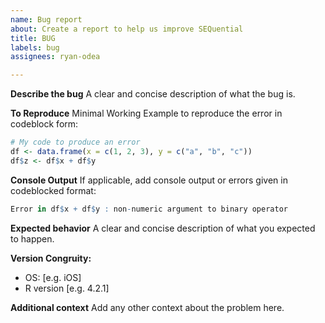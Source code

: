 ```yaml
---
name: Bug report
about: Create a report to help us improve SEQuential
title: BUG
labels: bug
assignees: ryan-odea

---
```


**Describe the bug**
A clear and concise description of what the bug is.

**To Reproduce**
Minimal Working Example to reproduce the error in codeblock form:
```r
# My code to produce an error
df <- data.frame(x = c(1, 2, 3), y = c("a", "b", "c"))
df$z <- df$x + df$y
```
**Console Output**
If applicable, add console output or errors given in codeblocked format:
```r
Error in df$x + df$y : non-numeric argument to binary operator
```

**Expected behavior**
A clear and concise description of what you expected to happen.

**Version Congruity:**
 - OS: [e.g. iOS]
 - R version [e.g. 4.2.1]

**Additional context**
Add any other context about the problem here.
